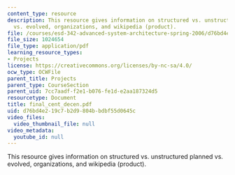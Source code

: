 ```yaml
---
content_type: resource
description: This resource gives information on structured vs. unstructured planned
  vs. evolved, organizations, and wikipedia (product).
file: /courses/esd-342-advanced-system-architecture-spring-2006/d76bd4e219c7b2d9804bbdbf55d0645c_final_cent_decen.pdf
file_size: 1024654
file_type: application/pdf
learning_resource_types:
- Projects
license: https://creativecommons.org/licenses/by-nc-sa/4.0/
ocw_type: OCWFile
parent_title: Projects
parent_type: CourseSection
parent_uid: 7cc7aadf-f2e1-b076-fe1d-e2aa187324d5
resourcetype: Document
title: final_cent_decen.pdf
uid: d76bd4e2-19c7-b2d9-804b-bdbf55d0645c
video_files:
  video_thumbnail_file: null
video_metadata:
  youtube_id: null
---
```

This resource gives information on structured vs. unstructured planned vs. evolved, organizations, and wikipedia (product).
